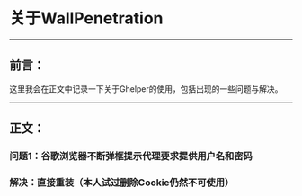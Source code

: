 # 关于WallPenetration

------

## 前言：

这里我会在正文中记录一下关于Ghelper的使用，包括出现的一些问题与解决。

------

## 正文：

### 问题1：谷歌浏览器不断弹框提示代理要求提供用户名和密码

### 解决：直接重装（本人试过删除Cookie仍然不可使用）

